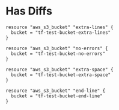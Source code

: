 # Has Diffs

```hcl
resource "aws_s3_bucket" "extra-lines" {
  bucket = "tf-test-bucket-extra-lines"
}
```

```hcl
resource "aws_s3_bucket" "no-errors" {
  bucket = "tf-test-bucket-no-errors"
}
```

```hcl
resource "aws_s3_bucket" "extra-space" {
  bucket = "tf-test-bucket-extra-space"
}
```

```hcl
resource "aws_s3_bucket" "end-line" {
  bucket = "tf-test-bucket-end-line"
}
```
